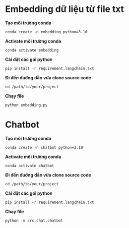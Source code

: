 # Embedding dữ liệu  từ file txt

**Tạo môi trường conda**

```
conda create -n embedding python=3.10
```

**Activate môi trường conda**

```
conda activate embedding
```

**Cài đặt các gói python**

```
pip install -r requirement.langchain.txt
```

**Đi đến đường dẫn vừa clone source code**

```
cd /path/to/your/project
```

**Chạy file**

```
python embedding.py
```



# Chatbot

**Tạo môi trường conda**

```
conda create -n chatbot python=3.10
```

**Activate môi trường conda**

```
conda activate chatbot
```

**Đi đến đường dẫn vừa clone source code**

```
cd /path/to/your/project
```

**Cài đặt các gói python**

```
pip install -r requirement.langchain.txt
```

**Chạy file**

```
python -m src.chat.chatbot
```
